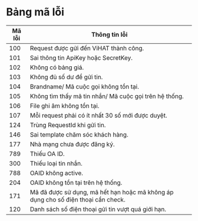 # Bảng mã lỗi

| Mã lỗi | Thông tin lỗi                                                                     |
| ------ | --------------------------------------------------------------------------------- |
| 100    | Request được gửi đến ViHAT thành công.                                            |
| 101    | Sai thông tin ApiKey hoặc SecretKey.                                              |
| 102    | Không có bảng giá.                                                                |
| 103    | Không đủ số dư để gửi tin.                                                        |
| 104    | Brandname/ Mã cuộc gọi không tồn tại.                                             |
| 105    | Không tìm thấy mã tin nhắn/ Mã cuộc gọi trên hệ thống.                            |
| 106    | File ghi âm không tồn tại.                                                        |
| 107    | Mỗi request phải có ít nhất 30 số mới được duyệt.                                 |
| 124    | Trùng RequestId khi gửi tin.                                                      |
| 146    | Sai template chăm sóc khách hàng.                                                 |
| 177    | Nhà mạng chưa được đăng ký.                                                       |
| 789    | Thiếu OA ID.                                                                      |
| 300    | Thiếu loại tin nhắn.                                                              |
| 788    | OAID không active.                                                                |
| 204    | OAID không tồn tại trên hệ thống.                                                 |
| 171    | Mã đã được sử dụng, mã hết hạn hoặc mã không áp dụng cho số điện thoại cần check. |
| 120    | Danh sách số điện thoại gửi tin vượt quá giới hạn.                                |
